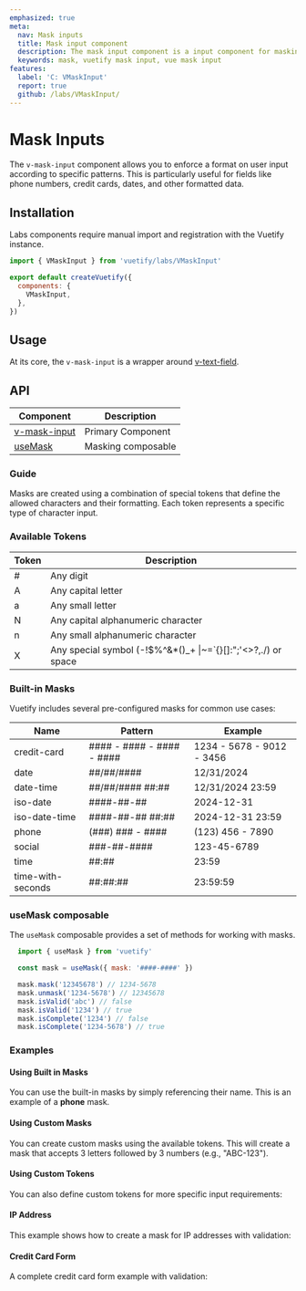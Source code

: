 ```yaml
---
emphasized: true
meta:
  nav: Mask inputs
  title: Mask input component
  description: The mask input component is a input component for masking input values.
  keywords: mask, vuetify mask input, vue mask input
features:
  label: 'C: VMaskInput'
  report: true
  github: /labs/VMaskInput/
---
```


# Mask Inputs

The `v-mask-input` component allows you to enforce a format on user input according to specific patterns. This is particularly useful for fields like phone numbers, credit cards, dates, and other formatted data.

<PageFeatures />

## Installation

Labs components require manual import and registration with the Vuetify instance.

```js { resource="src/plugins/vuetify.js" }
import { VMaskInput } from 'vuetify/labs/VMaskInput'

export default createVuetify({
  components: {
    VMaskInput,
  },
})
```

## Usage

At its core, the `v-mask-input` is a wrapper around [v-text-field](/components/text-fields).

<ExamplesUsage name="v-mask-input" />

## API

| Component | Description |
| - | - |
| [v-mask-input](/api/v-mask-input/) | Primary Component |
| [useMask](/api/use-mask/) | Masking composable |

<ApiInline hide-links />

### Guide

Masks are created using a combination of special tokens that define the allowed characters and their formatting. Each token represents a specific type of character input.

### Available Tokens

| Token | Description |
|-------|-------------|
| # | Any digit |
| A | Any capital letter |
| a | Any small letter |
| N | Any capital alphanumeric character |
| n | Any small alphanumeric character |
| X | Any special symbol (-!$%^&*()_+ &#124;~=`{}[]:";'<>?,./\) or space |

### Built-in Masks

Vuetify includes several pre-configured masks for common use cases:

| Name | Pattern | Example |
|------------|------------|---------|
| credit-card | #### - #### - #### - #### | 1234 - 5678 - 9012 - 3456 |
| date | ##/##/#### | 12/31/2024 |
| date-time | ##/##/#### ##:## | 12/31/2024 23:59 |
| iso-date | ####-##-## | 2024-12-31 |
| iso-date-time | ####-##-## ##:## | 2024-12-31 23:59 |
| phone | (###) ### - #### | (123) 456 - 7890 |
| social | ###-##-#### | 123-45-6789 |
| time | ##:## | 23:59 |
| time-with-seconds | ##:##:## | 23:59:59 |

### useMask composable

The `useMask` composable provides a set of methods for working with masks.

```js
  import { useMask } from 'vuetify'

  const mask = useMask({ mask: '####-####' })

  mask.mask('12345678') // 1234-5678
  mask.unmask('1234-5678') // 12345678
  mask.isValid('abc') // false
  mask.isValid('1234') // true
  mask.isComplete('1234') // false
  mask.isComplete('1234-5678') // true
```

### Examples

#### Using Built in Masks

You can use the built-in masks by simply referencing their name. This is an example of a **phone** mask.

<ExamplesExample file="v-mask-input/phone" />

#### Using Custom Masks

You can create custom masks using the available tokens. This will create a mask that accepts 3 letters followed by 3 numbers (e.g., "ABC-123").

<ExamplesExample file="v-mask-input/custom-mask" />

#### Using Custom Tokens

You can also define custom tokens for more specific input requirements:

<ExamplesExample file="v-mask-input/custom-token" />

#### IP Address

This example shows how to create a mask for IP addresses with validation:

<ExamplesExample file="v-mask-input/ip-address" />

#### Credit Card Form

A complete credit card form example with validation:

<ExamplesExample file="v-mask-input/credit-card-form" />
